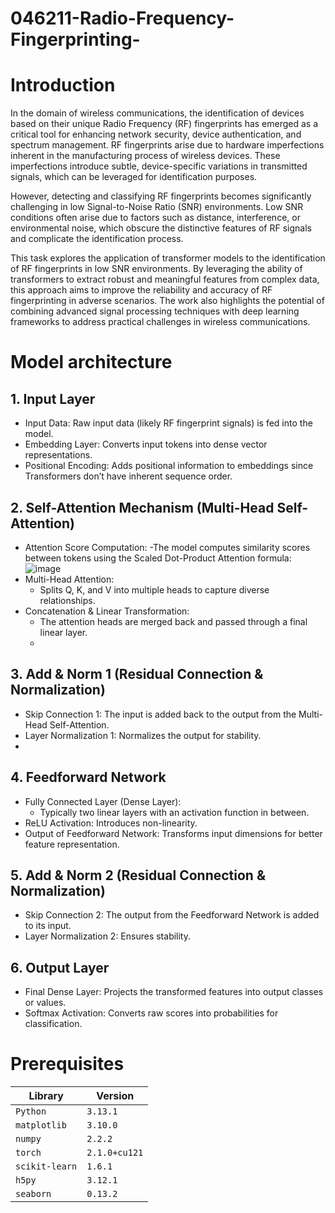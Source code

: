 # 046211-Radio-Frequency-Fingerprinting-
# Introduction
In the domain of wireless communications, the identification of devices based on their unique Radio Frequency (RF) fingerprints has emerged as a critical tool for enhancing network security, device authentication, and spectrum management. RF fingerprints arise due to hardware imperfections inherent in the manufacturing process of wireless devices. These imperfections introduce subtle, device-specific variations in transmitted signals, which can be leveraged for identification purposes.

However, detecting and classifying RF fingerprints becomes significantly challenging in low Signal-to-Noise Ratio (SNR) environments. Low SNR conditions often arise due to factors such as distance, interference, or environmental noise, which obscure the distinctive features of RF signals and complicate the identification process.

This task explores the application of transformer models to the identification of RF fingerprints in low SNR environments. By leveraging the ability of transformers to extract robust and meaningful features from complex data, this approach aims to improve the reliability and accuracy of RF fingerprinting in adverse scenarios. The work also highlights the potential of combining advanced signal processing techniques with deep learning frameworks to address practical challenges in wireless communications.

# Model architecture
## 1. Input Layer
- Input Data: Raw input data (likely RF fingerprint signals) is fed into the model.
- Embedding Layer: Converts input tokens into dense vector representations.
- Positional Encoding: Adds positional information to embeddings since Transformers don’t have inherent sequence order.

## 2. Self-Attention Mechanism (Multi-Head Self-Attention)
- Attention Score Computation:
  -The model computes similarity scores between tokens using the Scaled Dot-Product Attention formula:
    ![image](https://github.com/user-attachments/assets/6a141bf1-4297-4756-99bb-aa7d32d3db1a)
- Multi-Head Attention:
    - Splits Q, K, and V into multiple heads to capture diverse relationships.
- Concatenation & Linear Transformation:
    - The attention heads are merged back and passed through a final linear layer.
    - 
## 3. Add & Norm 1 (Residual Connection & Normalization)
- Skip Connection 1: The input is added back to the output from the Multi-Head Self-Attention.
- Layer Normalization 1: Normalizes the output for stability.
- 
## 4. Feedforward Network
- Fully Connected Layer (Dense Layer):
    - Typically two linear layers with an activation function in between.
- ReLU Activation: Introduces non-linearity.
- Output of Feedforward Network: Transforms input dimensions for better feature representation.

## 5. Add & Norm 2 (Residual Connection & Normalization)
- Skip Connection 2: The output from the Feedforward Network is added to its input.
- Layer Normalization 2: Ensures stability.

## 6. Output Layer
- Final Dense Layer: Projects the transformed features into output classes or values.
- Softmax Activation: Converts raw scores into probabilities for classification.

# Prerequisites
|Library         | Version |
|--------------------|----|
|`Python`| `3.13.1`|
|`matplotlib`| `3.10.0`|
|`numpy`| `2.2.2`|
|`torch`| `2.1.0+cu121`|
|`scikit-learn`| `1.6.1`|
|`h5py`| `3.12.1`|
|`seaborn`| `0.13.2` |



